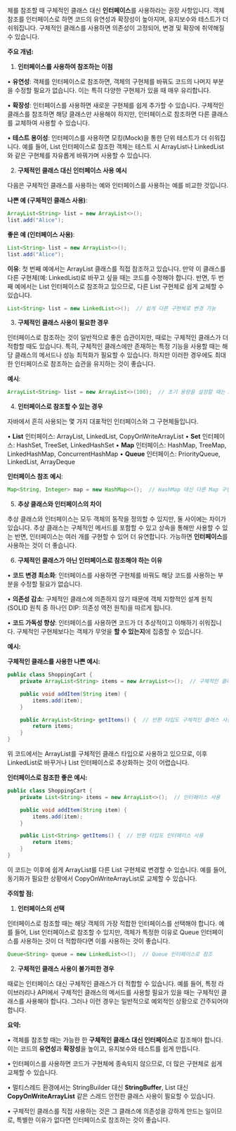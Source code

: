 체를 참조할 때 구체적인 클래스 대신 **인터페이스**를 사용하라는 권장 사항입니다. 객체 참조를 인터페이스로 하면 코드의 유연성과 확장성이 높아지며, 유지보수와 테스트가 더 쉬워집니다. 구체적인 클래스를 사용하면 의존성이 고정되어, 변경 및 확장에 취약해질 수 있습니다.

**주요 개념:**

1. **인터페이스를 사용하여 참조하는 이점**

• **유연성**: 객체를 인터페이스로 참조하면, 객체의 구현체를 바꿔도 코드의 나머지 부분을 수정할 필요가 없습니다. 이는 특히 다양한 구현체가 있을 때 매우 유리합니다.

• **확장성**: 인터페이스를 사용하면 새로운 구현체를 쉽게 추가할 수 있습니다. 구체적인 클래스를 참조하면 해당 클래스만 사용해야 하지만, 인터페이스로 참조하면 다른 클래스를 교체하여 사용할 수 있습니다.

• **테스트 용이성**: 인터페이스를 사용하면 모킹(Mock)을 통한 단위 테스트가 더 쉬워집니다. 예를 들어, List 인터페이스로 참조한 객체는 테스트 시 ArrayList나 LinkedList와 같은 구현체를 자유롭게 바꿔가며 사용할 수 있습니다.

2. **구체적인 클래스 대신 인터페이스 사용 예시**

다음은 구체적인 클래스를 사용하는 예와 인터페이스를 사용하는 예를 비교한 것입니다.

**나쁜 예 (구체적인 클래스 사용)**:

```java
ArrayList<String> list = new ArrayList<>();
list.add("Alice");
```

**좋은 예 (인터페이스 사용)**:

```java
List<String> list = new ArrayList<>();
list.add("Alice");
```

**이유**: 첫 번째 예에서는 ArrayList 클래스를 직접 참조하고 있습니다. 만약 이 클래스를 다른 구현체(예: LinkedList)로 바꾸고 싶을 때는 코드를 수정해야 합니다. 반면, 두 번째 예에서는 List 인터페이스로 참조하고 있으므로, 다른 List 구현체로 쉽게 교체할 수 있습니다.

```java
List<String> list = new LinkedList<>();  // 쉽게 다른 구현체로 변경 가능
```

3. **구체적인 클래스 사용이 필요한 경우**

인터페이스로 참조하는 것이 일반적으로 좋은 습관이지만, 때로는 구체적인 클래스가 더 적합할 때도 있습니다. 특히, 구체적인 클래스에만 존재하는 특정 기능을 사용할 때는 해당 클래스의 메서드나 성능 최적화가 필요할 수 있습니다. 하지만 이러한 경우에도 최대한 인터페이스로 참조하는 습관을 유지하는 것이 좋습니다.

**예시**:

```java
ArrayList<String> list = new ArrayList<>(100);  // 초기 용량을 설정할 때는 ArrayList 사용이 필요
```

4. **인터페이스로 참조할 수 있는 경우**

자바에서 흔히 사용되는 몇 가지 대표적인 인터페이스와 그 구현체들입니다.

• **List** 인터페이스: ArrayList, LinkedList, CopyOnWriteArrayList
• **Set** 인터페이스: HashSet, TreeSet, LinkedHashSet
• **Map** 인터페이스: HashMap, TreeMap, LinkedHashMap, ConcurrentHashMap
• **Queue** 인터페이스: PriorityQueue, LinkedList, ArrayDeque

**인터페이스 참조 예시**:

```java
Map<String, Integer> map = new HashMap<>();  // HashMap 대신 다른 Map 구현체로 교체 가능
```

5. **추상 클래스와 인터페이스의 차이**

추상 클래스와 인터페이스는 모두 객체의 동작을 정의할 수 있지만, 둘 사이에는 차이가 있습니다. 추상 클래스는 구체적인 메서드를 포함할 수 있고 상속을 통해만 사용할 수 있는 반면, 인터페이스는 여러 개를 구현할 수 있어 더 유연합니다. 가능하면 **인터페이스**를 사용하는 것이 더 좋습니다.

6. **구체적인 클래스가 아닌 인터페이스로 참조해야 하는 이유**

• **코드 변경 최소화**: 인터페이스를 사용하면 구현체를 바꿔도 해당 코드를 사용하는 부분을 수정할 필요가 없습니다.

• **의존성 감소**: 구체적인 클래스에 의존하지 않기 때문에 객체 지향적인 설계 원칙(SOLID 원칙 중 하나인 DIP: 의존성 역전 원칙)을 따르게 됩니다.

• **코드 가독성 향상**: 인터페이스를 사용하면 코드가 더 추상적이고 이해하기 쉬워집니다. 구체적인 구현체보다는 객체가 무엇을 **할 수 있는지**에 집중할 수 있습니다.

**예시:**

**구체적인 클래스를 사용한 나쁜 예시:**

```java
public class ShoppingCart {
    private ArrayList<String> items = new ArrayList<>();  // 구체적인 클래스 사용

    public void addItem(String item) {
        items.add(item);
    }

    public ArrayList<String> getItems() {  // 반환 타입도 구체적인 클래스 사용
        return items;
    }
}
```

위 코드에서는 ArrayList를 구체적인 클래스 타입으로 사용하고 있으므로, 이후 LinkedList로 바꾸거나 List 인터페이스로 추상화하는 것이 어렵습니다.

**인터페이스로 참조한 좋은 예시:**

```java
public class ShoppingCart {
    private List<String> items = new ArrayList<>();  // 인터페이스 사용

    public void addItem(String item) {
        items.add(item);
    }

    public List<String> getItems() {  // 반환 타입도 인터페이스 사용
        return items;
    }
}
```

이 코드는 이후에 쉽게 ArrayList를 다른 List 구현체로 변경할 수 있습니다. 예를 들어, 동기화가 필요한 상황에서 CopyOnWriteArrayList로 교체할 수 있습니다.


**주의할 점:**
1. **인터페이스의 선택**

인터페이스로 참조할 때는 해당 객체의 가장 적합한 인터페이스를 선택해야 합니다. 예를 들어, List 인터페이스로 참조할 수 있지만, 객체가 특정한 이유로 Queue 인터페이스를 사용하는 것이 더 적합하다면 이를 사용하는 것이 좋습니다.

```java
Queue<String> queue = new LinkedList<>();  // Queue 인터페이스로 참조
```

2. **구체적인 클래스 사용이 불가피한 경우**

때로는 인터페이스 대신 구체적인 클래스가 더 적합할 수 있습니다. 예를 들어, 특정 라이브러리나 API에서 구체적인 클래스의 메서드를 사용할 필요가 있을 때는 구체적인 클래스를 사용해야 합니다. 그러나 이런 경우는 일반적으로 예외적인 상황으로 간주되어야 합니다.


**요약:**

• 객체를 참조할 때는 가능한 한 **구체적인 클래스 대신 인터페이스**로 참조해야 합니다. 이는 코드의 **유연성**과 **확장성**을 높이고, 유지보수와 테스트를 쉽게 만듭니다.

• 인터페이스를 사용하면 코드가 구현체에 종속되지 않으므로, 더 많은 구현체로 쉽게 교체할 수 있습니다.

• 멀티스레드 환경에서는 StringBuilder 대신 **StringBuffer**, List 대신 **CopyOnWriteArrayList** 같은 스레드 안전한 클래스 사용이 필요할 수 있습니다.

• 구체적인 클래스를 직접 사용하는 것은 그 클래스에 의존성을 강하게 만드는 일이므로, 특별한 이유가 없다면 인터페이스로 참조하는 것이 좋습니다.